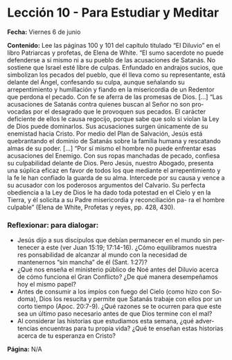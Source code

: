 # Lección 10 - Para Estudiar y Meditar

**Fecha:** Viernes 6 de junio

**Contenido:**
Lee las páginas 100 y 101 del capítulo titulado “El Diluvio” en el libro Patriarcas
y profetas, de Elena de White.
“El sumo sacerdote no puede defenderse a sí mismo ni a su pueblo de las
acusaciones de Satanás. No sostiene que Israel esté libre de culpas. Enfundado
en andrajos sucios, que simbolizan los pecados del pueblo, que él lleva como su
representante, está delante del Ángel, confesando su culpa, aunque señalando
su arrepentimiento y humillación y fiando en la misericordia de un Redentor
que perdona el pecado. Con fe se aferra de las promesas de Dios. [...]
“Las acusaciones de Satanás contra quienes buscan al Señor no son pro­
vocadas por el desagrado que le provoquen sus pecados. El carácter deficiente
de ellos le causa regocijo, porque sabe que solo si violan la Ley de Dios puede
dominarlos. Sus acusaciones surgen únicamente de su enemistad hacia Cristo.
Por medio del Plan de Salvación, Jesús está quebrantando el dominio de Satanás
sobre la familia humana y rescatando almas de su poder. [...]
“Por sí mismo el hombre no puede enfrentar esas acusaciones del Enemigo.
Con sus ropas manchadas de pecado, confiesa su culpabilidad delante de Dios.
Pero Jesús, nuestro Abogado, presenta una súplica eficaz en favor de todos los
que mediante el arrepentimiento y la fe le han confiado la guarda de su alma.
Intercede por su causa y vence a su acusador con los poderosos argumentos del
Calvario. Su perfecta obediencia a la Ley de Dios le ha dado toda potestad en
el Cielo y en la Tierra, y él solicita a su Padre misericordia y reconciliación pa-
ra el hombre culpable” (Elena de White, Profetas y reyes, pp. 428, 430).

### Reflexionar: para dialogar:

- Jesús dijo a sus discípulos que debían permanecer en el mundo sin per­
  tenecer a este (ver Juan 15:19; 17:14-16). ¿Cómo equilibramos nuestra res­
  ponsabilidad de alcanzar al mundo con la necesidad de mantenernos
  “sin mancha” de él (Sant. 1:27)?
- ¿Qué nos enseña el ministerio público de Noé antes del Diluvio acerca de
  cómo funciona el Gran Conflicto? ¿De qué manera desempeñamos hoy
  el mismo papel?
- Antes de consumir a los impíos con fuego del Cielo (como hizo con So­
  doma), Dios los resucita y permite que Satanás trabaje con ellos por un
  corto tiempo (Apoc. 20:7-9). ¿Qué razones se te ocurren para que este sea
  un último paso necesario antes de que Dios termine con el mal?
- Al considerar las historias que estudiamos esta semana, ¿qué adver­
  tencias encuentras para tu propia vida? ¿Qué te enseñan estas historias
  acerca de tu esperanza en Cristo?

**Página:** N/A

